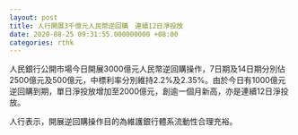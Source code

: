```yaml
---
layout: post
title: 人行開展3千億元人民幣逆回購　連續12日淨投放
date: 2020-08-25 09:31:55.000000000 +08:00
categories: rthk
---
```


人民銀行公開市場今日開展3000億元人民幣逆回購操作，7日期及14日期分別佔2500億元及500億元，中標利率分別維持2.2%及2.35%。由於今日有1000億元逆回購到期，單日淨投放增加至2000億元，創逾一個月新高，亦是連續12日淨投放。

人行表示，開展逆回購操作目的為維護銀行體系流動性合理充裕。
